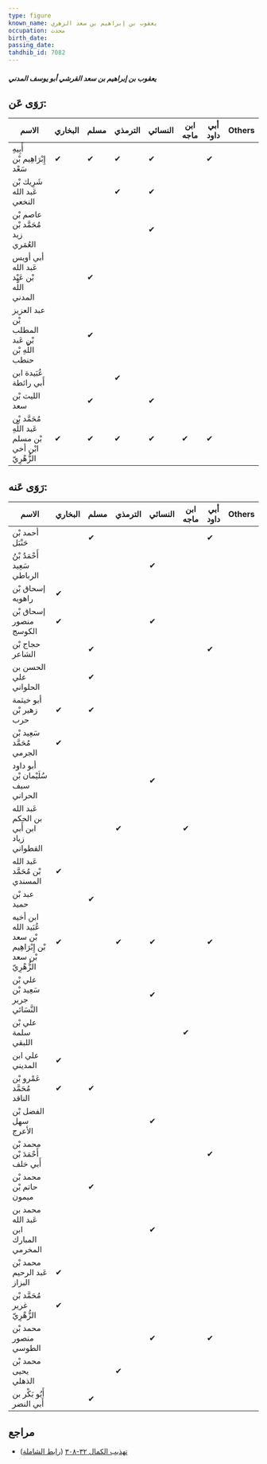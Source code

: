 ```yaml
---
type: figure
known_name: يعقوب بن إبراهيم بن سعد الزهري
occupation: محدث
birth_date:
passing_date:
tahdhib_id: 7082
---
```

##### يعقوب بن إبراهيم بن سعد القرشي أبو يوسف المدني

## رَوَى عَن:
| الاسم                                                   | البخاري | مسلم | الترمذي | النسائي | ابن ماجه | أبي داود | Others |
| ------------------------------------------------------- | ------- | ---- | ------- | ------- | -------- | -------- | ------ |
| أَبِيهِ إِبْرَاهِيم بْن سَعْد                           | ✔       | ✔    | ✔       | ✔       |          | ✔        |        |
| شَرِيك بْن عَبد الله النخعي                             |         |      | ✔       | ✔       |          |          |        |
| عاصم بْن مُحَمَّد بْن زيد العُمَري                      |         |      |         | ✔       |          |          |        |
| أبي أويس عَبد الله بْن عَبْد اللَّه المدني              |         | ✔    |         |         |          |          |        |
| عبد العزيز بْن المطلب بْن عَبد اللَّهِ بْن حنطب         |         | ✔    |         |         |          |          |        |
| عُبَيدة ابن أَبي رائطة                                  |         |      | ✔       |         |          |          |        |
| الليث بْن سعد                                           |         | ✔    |         | ✔       |          |          |        |
| مُحَمَّد بْن عَبد اللَّهِ بْن مسلم ابْن أخي الزُّهْرِيّ | ✔       | ✔    | ✔       | ✔       | ✔        | ✔        |        |
## رَوَى عَنه:
| الاسم                                                            | البخاري | مسلم | الترمذي | النسائي | ابن ماجه | أبي داود | Others |
| ---------------------------------------------------------------- | ------- | ---- | ------- | ------- | -------- | -------- | ------ |
| أحمد بْن حَنْبَل                                                 |         | ✔    |         |         |          | ✔        |        |
| أَحْمَدُ بْنُ سَعِيد الرباطي                                     |         |      |         | ✔       |          |          |        |
| إسحاق بْن راهويه                                                 | ✔       |      |         |         |          |          |        |
| إسحاق بْن منصور الكوسج                                           | ✔       |      |         | ✔       |          |          |        |
| حجاج بْن الشاعر                                                  |         | ✔    |         |         |          | ✔        |        |
| الحسن بن علي الحلواني                                            |         | ✔    |         |         |          |          |        |
| أبو خيثمة زهير بْن حرب                                           | ✔       | ✔    |         |         |          |          |        |
| سَعِيد بْن مُحَمَّد الجرمي                                       | ✔       |      |         |         |          |          |        |
| أبو داود سُلَيْمان بْن سيف الحراني                               |         |      |         | ✔       |          |          |        |
| عَبد الله بن الحكم ابن أَبي زياد القطواني                        |         |      | ✔       |         | ✔        |          |        |
| عَبد الله بْن مُحَمَّد المسندي                                   | ✔       |      |         |         |          |          |        |
| عبد بْن حميد                                                     |         | ✔    |         |         |          |          |        |
| ابن أخيه عُبَيد الله بْن سعد بْن إِبْرَاهِيم بْن سعد الزُّهْرِيّ | ✔       |      | ✔       | ✔       |          | ✔        |        |
| علي بْن سَعِيد بْن جرير النَّسَائي                               |         |      |         | ✔       |          |          |        |
| علي بْن سلمة اللبقي                                              |         |      |         |         | ✔        |          |        |
| علي ابن المديني                                                  | ✔       |      |         |         |          |          |        |
| عَمْرو بْن مُحَمَّد الناقد                                       | ✔       | ✔    |         |         |          |          |        |
| الفضل بْن سهل الأعرج                                             |         |      |         | ✔       |          |          |        |
| محمد بْن أَحْمَدَ بْن أَبي خلف                                   |         |      |         |         |          | ✔        |        |
| محمد بْن حاتم بْن ميمون                                          |         | ✔    |         |         |          |          |        |
| محمد بن عَبد الله ابن المبارك المخرمي                            |         |      |         | ✔       |          |          |        |
| محمد بْن عَبد الرحيم البزاز                                      | ✔       |      |         |         |          |          |        |
| مُحَمَّد بْن غرير الزُّهْرِيّ                                    | ✔       |      |         |         |          |          |        |
| محمد بْن منصور الطوسي                                            |         |      |         | ✔       |          | ✔        |        |
| محمد بْن يحيى الذهلي                                             |         |      | ✔       |         |          |          |        |
| أَبُو بَكْر بن أَبي النضر                                        |         | ✔    |         |         |          |          |        |
## مراجع
- [تهذيب الكمال ٣٢-٣٠٨](obsidian://open?vault=Tahdhib-al-Kamal&file=Figures/٧٠٨٢-يعقوب%20بن%20إبراهيم%20بن%20سعد%20القرشي%20أبو%20يوسف%20المدني) ([رابط الشاملة](https://shamela.ws/book/3722/17422))